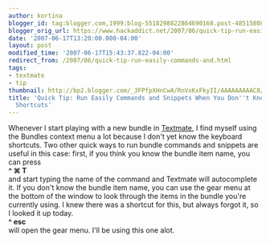 ```yaml
---
author: kortina
blogger_id: tag:blogger.com,1999:blog-5518298822864690168.post-4851580838015183674
blogger_orig_url: https://www.hackaddict.net/2007/06/quick-tip-run-easily-commands-and.html
date: '2007-06-17T13:20:00.000-04:00'
layout: post
modified_time: '2007-06-17T15:43:37.822-04:00'
redirect_from: /2007/06/quick-tip-run-easily-commands-and.html
tags:
- textmate
- tip
thumbnail: http://bp2.blogger.com/_3FPfpXHnCwA/RnVxKxFkyII/AAAAAAAAAC8/_nFtBXokRMU/s72-c/Picture+1.png
title: 'Quick Tip: Run Easily Commands and Snippets When You Don''t Know the Keyboard
  Shortcuts'
---
```


Whenever I start playing with a new bundle in <a href="http://macromates.com/" title="TextMate — The Missing Editor for Mac OS X">Textmate</a>, I find myself using the Bundles context menu a lot because I don't yet know the keyboard shortcuts.  Two other quick ways to run bundle commands and snippets are useful in this case: first, if you think you know the bundle item name, you can press <br/><b>^ ⌘ T</b> <br/>and start typing the name of the command and Textmate will autocomplete it.  If you don't know the bundle item name, you can use the gear menu at the bottom of the window to look through the items in the bundle you're currently using.  I knew there was a shortcut for this, but always forgot it, so I looked it up today.  <br/><b>^ esc</b> <br/>will open the gear menu.  I'll be using this one alot.<br/><br/><img alt="" border="0" id="BLOGGER_PHOTO_ID_5077088584719452290" src="{{ site.url }}/assets/images/2007-06-17-image-0000.png" style="display:block; margin:0px auto 10px; text-align:center; "/>